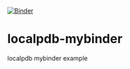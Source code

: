 [![Binder](https://mybinder.org/badge_logo.svg)](https://mybinder.org/v2/gh/labstructbioinf/localpdb-mybinder/binder?filepath=readme_example.ipynb)

# localpdb-mybinder
localpdb mybinder example
